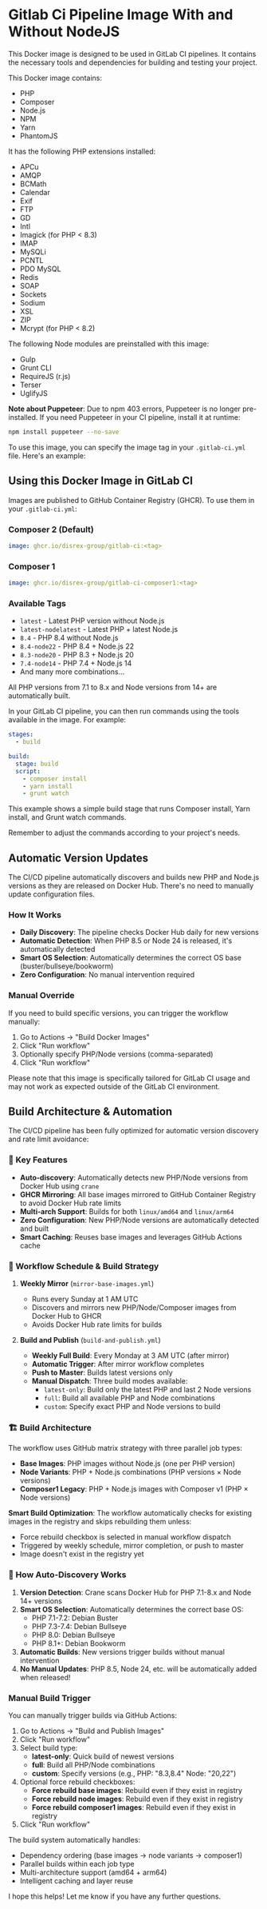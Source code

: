 # Gitlab Ci Pipeline Image With and Without NodeJS

This Docker image is designed to be used in GitLab CI pipelines. It contains the necessary tools and dependencies for building and testing your project.

This Docker image contains:

- PHP
- Composer
- Node.js
- NPM
- Yarn
- PhantomJS

It has the following PHP extensions installed:

- APCu
- AMQP
- BCMath
- Calendar
- Exif
- FTP
- GD
- Intl
- Imagick (for PHP < 8.3)
- IMAP
- MySQLi
- PCNTL
- PDO MySQL
- Redis
- SOAP
- Sockets
- Sodium
- XSL
- ZIP
- Mcrypt (for PHP < 8.2)

The following Node modules are preinstalled with this image:
- Gulp
- Grunt CLI
- RequireJS (r.js)
- Terser
- UglifyJS

**Note about Puppeteer**: Due to npm 403 errors, Puppeteer is no longer pre-installed. 
If you need Puppeteer in your CI pipeline, install it at runtime:
```bash
npm install puppeteer --no-save
```

To use this image, you can specify the image tag in your  `.gitlab-ci.yml`  file. Here's an example:

## Using this Docker Image in GitLab CI

Images are published to GitHub Container Registry (GHCR). To use them in your `.gitlab-ci.yml`:

### Composer 2 (Default)
```yaml
image: ghcr.io/disrex-group/gitlab-ci:<tag>
```

### Composer 1
```yaml
image: ghcr.io/disrex-group/gitlab-ci-composer1:<tag>
```

### Available Tags

- `latest` - Latest PHP version without Node.js
- `latest-nodelatest` - Latest PHP + latest Node.js
- `8.4` - PHP 8.4 without Node.js
- `8.4-node22` - PHP 8.4 + Node.js 22
- `8.3-node20` - PHP 8.3 + Node.js 20
- `7.4-node14` - PHP 7.4 + Node.js 14
- And many more combinations...

All PHP versions from 7.1 to 8.x and Node versions from 14+ are automatically built.

In your GitLab CI pipeline, you can then run commands using the tools available in the image. For example:
```yaml
stages:
  - build

build:
  stage: build
  script:
    - composer install
    - yarn install
    - grunt watch
```
This example shows a simple build stage that runs Composer install, Yarn install, and Grunt watch commands.

Remember to adjust the commands according to your project's needs.

## Automatic Version Updates

The CI/CD pipeline automatically discovers and builds new PHP and Node.js versions as they are released on Docker Hub. There's no need to manually update configuration files.

### How It Works

- **Daily Discovery**: The pipeline checks Docker Hub daily for new versions
- **Automatic Detection**: When PHP 8.5 or Node 24 is released, it's automatically detected
- **Smart OS Selection**: Automatically determines the correct OS base (buster/bullseye/bookworm)
- **Zero Configuration**: No manual intervention required

### Manual Override

If you need to build specific versions, you can trigger the workflow manually:
1. Go to Actions → "Build Docker Images"
2. Click "Run workflow"
3. Optionally specify PHP/Node versions (comma-separated)
4. Click "Run workflow"

Please note that this image is specifically tailored for GitLab CI usage and may not work as expected outside of the GitLab CI environment.

## Build Architecture & Automation

The CI/CD pipeline has been fully optimized for automatic version discovery and rate limit avoidance:

### 🚀 Key Features

- **Auto-discovery**: Automatically detects new PHP/Node versions from Docker Hub using `crane`
- **GHCR Mirroring**: All base images mirrored to GitHub Container Registry to avoid Docker Hub rate limits
- **Multi-arch Support**: Builds for both `linux/amd64` and `linux/arm64`
- **Zero Configuration**: New PHP/Node versions are automatically detected and built
- **Smart Caching**: Reuses base images and leverages GitHub Actions cache

### 📅 Workflow Schedule & Build Strategy

1. **Weekly Mirror** (`mirror-base-images.yml`)
   - Runs every Sunday at 1 AM UTC
   - Discovers and mirrors new PHP/Node/Composer images from Docker Hub to GHCR
   - Avoids Docker Hub rate limits for builds

2. **Build and Publish** (`build-and-publish.yml`)
   - **Weekly Full Build**: Every Monday at 3 AM UTC (after mirror)
   - **Automatic Trigger**: After mirror workflow completes
   - **Push to Master**: Builds latest versions only
   - **Manual Dispatch**: Three build modes available:
     - `latest-only`: Build only the latest PHP and last 2 Node versions
     - `full`: Build all available PHP and Node combinations
     - `custom`: Specify exact PHP and Node versions to build

### 🏗️ Build Architecture

The workflow uses GitHub matrix strategy with three parallel job types:
- **Base Images**: PHP images without Node.js (one per PHP version)
- **Node Variants**: PHP + Node.js combinations (PHP versions × Node versions)
- **Composer1 Legacy**: PHP + Node.js images with Composer v1 (PHP × Node versions)

**Smart Build Optimization**: The workflow automatically checks for existing images in the registry and skips rebuilding them unless:
- Force rebuild checkbox is selected in manual workflow dispatch
- Triggered by weekly schedule, mirror completion, or push to master
- Image doesn't exist in the registry yet

### 🔄 How Auto-Discovery Works

1. **Version Detection**: Crane scans Docker Hub for PHP 7.1-8.x and Node 14+ versions
2. **Smart OS Selection**: Automatically determines the correct base OS:
   - PHP 7.1-7.2: Debian Buster
   - PHP 7.3-7.4: Debian Bullseye  
   - PHP 8.0: Debian Bullseye
   - PHP 8.1+: Debian Bookworm
3. **Automatic Builds**: New versions trigger builds without manual intervention
4. **No Manual Updates**: PHP 8.5, Node 24, etc. will be automatically added when released!


### Manual Build Trigger

You can manually trigger builds via GitHub Actions:

1. Go to Actions → "Build and Publish Images"
2. Click "Run workflow"
3. Select build type:
   - **latest-only**: Quick build of newest versions
   - **full**: Build all PHP/Node combinations
   - **custom**: Specify versions (e.g., PHP: "8.3,8.4" Node: "20,22")
4. Optional force rebuild checkboxes:
   - **Force rebuild base images**: Rebuild even if they exist in registry
   - **Force rebuild node images**: Rebuild even if they exist in registry
   - **Force rebuild composer1 images**: Rebuild even if they exist in registry
5. Click "Run workflow"

The build system automatically handles:
- Dependency ordering (base images → node variants → composer1)
- Parallel builds within each job type
- Multi-architecture support (amd64 + arm64)
- Intelligent caching and layer reuse

I hope this helps! Let me know if you have any further questions.

